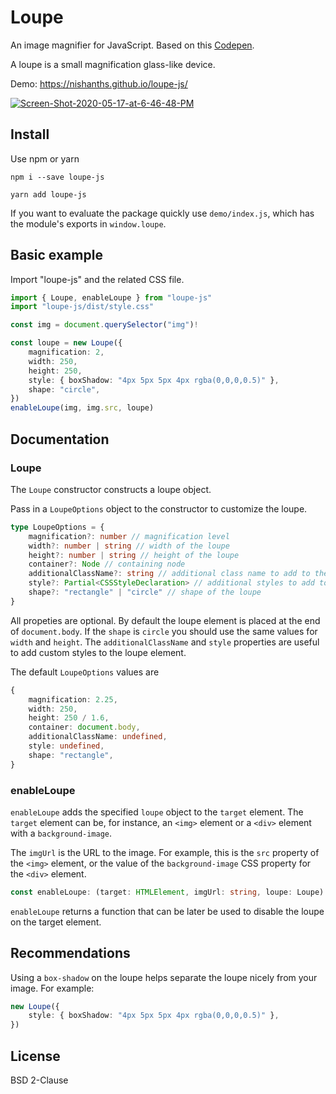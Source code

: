 # Loupe

An image magnifier for JavaScript. Based on this [Codepen](https://codepen.io/pixelacorn/pen/eNObea).

A loupe is a small magnification glass-like device.

Demo: https://nishanths.github.io/loupe-js/

<a href="https://nishanths.github.io/loupe-js">
	<img src="https://i.ibb.co/hRkZ1X2/Screen-Shot-2020-05-17-at-6-46-48-PM.png" alt="Screen-Shot-2020-05-17-at-6-46-48-PM" border="0">
</a>

## Install

Use npm or yarn

```
npm i --save loupe-js
```

```
yarn add loupe-js
```

If you want to evaluate the package quickly use `demo/index.js`, which has the module's
exports in `window.loupe`.

## Basic example

Import "loupe-js" and the related CSS file.

```typescript
import { Loupe, enableLoupe } from "loupe-js"
import "loupe-js/dist/style.css"

const img = document.querySelector("img")!

const loupe = new Loupe({
	magnification: 2,
	width: 250,
	height: 250,
	style: { boxShadow: "4px 5px 5px 4px rgba(0,0,0,0.5)" },
	shape: "circle",
})
enableLoupe(img, img.src, loupe)
```

## Documentation

### Loupe

The `Loupe` constructor constructs a loupe object.

Pass in a `LoupeOptions` object to the constructor to customize the loupe.

```typescript
type LoupeOptions = {
	magnification?: number // magnification level
	width?: number | string // width of the loupe
	height?: number | string // height of the loupe
	container?: Node // containing node
	additionalClassName?: string // additional class name to add to the loupe element
	style?: Partial<CSSStyleDeclaration> // additional styles to add to the loupe element
	shape?: "rectangle" | "circle" // shape of the loupe
}
```

All propeties are optional. By default the loupe element is placed at the end of `document.body`.
If the `shape` is `circle` you should use the same values for `width` and `height`.
The `additionalClassName` and `style` properties are useful to add custom styles
to the loupe element.

The default `LoupeOptions` values are

```typescript
{
	magnification: 2.25,
	width: 250,
	height: 250 / 1.6,
	container: document.body,
	additionalClassName: undefined,
	style: undefined,
	shape: "rectangle",
}
```

### enableLoupe

`enableLoupe` adds the specified `loupe` object to the `target` element. The `target`
element can be, for instance, an `<img>` element or a `<div>` element with a
`background-image`.

The `imgUrl` is the URL to the image. For example, this is the `src` property
of the `<img>` element, or the value of the `background-image` CSS property for
the `<div>` element.

```typescript
const enableLoupe: (target: HTMLElement, imgUrl: string, loupe: Loupe) => () => void;
```

`enableLoupe` returns a function that can be later be used to disable the loupe
on the target element.

## Recommendations

Using a `box-shadow` on the loupe helps separate the loupe nicely from your image.
For example:
```typescript
new Loupe({
	style: { boxShadow: "4px 5px 5px 4px rgba(0,0,0,0.5)" },
})
```

## License

BSD 2-Clause
